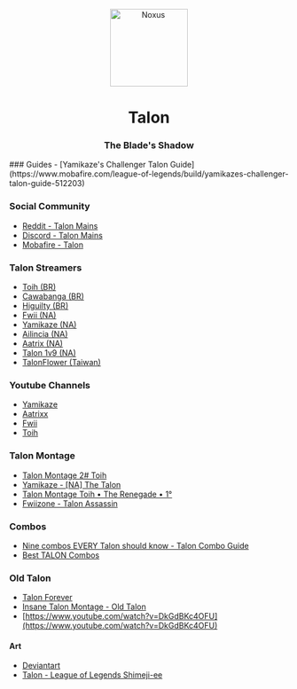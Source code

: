<p align="center">
<img src="https://a.imagem.app/eJmnY.png" width="140" alt="Noxus">
</p>
<h1 align="center">Talon</h1>
<h3 align="center">The Blade's Shadow</h3>
### Guides
  - [Yamikaze's Challenger Talon Guide](https://www.mobafire.com/league-of-legends/build/yamikazes-challenger-talon-guide-512203)
  
### Social Community

  - [Reddit - Talon Mains](https://www.reddit.com/r/Talonmains/)
  - [Discord - Talon Mains](https://discordapp.com/invite/talonmains)
  - [Mobafire - Talon](https://www.mobafire.com/league-of-legends/champion/talon-82)


### Talon Streamers
  - [Toih (BR)](https://www.twitch.tv/toih)
 -  [Cawabanga (BR)](https://www.twitch.tv/cawabanga)
 -  [Higuilty (BR)](https://www.twitch.tv/higuilty)
  - [Fwii (NA)](https://www.twitch.tv/fwiizone)
  - [Yamikaze (NA)](https://www.twitch.tv/yamikazexz)
  - [Ailincia (NA)](https://www.twitch.tv/ailincia)
  - [Aatrix (NA)](https://www.twitch.tv/aatrixz)
  - [Talon 1v9 (NA)](https://www.twitch.tv/talon1v9)
  - [TalonFlower (Taiwan)](https://www.twitch.tv/talonflower)
  

### Youtube Channels

- [Yamikaze](https://www.youtube.com/channel/UCYdAkhrbi3KIezU5pKWS-Zg)
- [Aatrixx](https://www.youtube.com/user/ImShadowzzz)
- [Fwii](https://www.youtube.com/user/oreoman29)
- [Toih](https://www.youtube.com/channel/UCfZkigkuJilP01FcDAHM9Ag)
### Talon Montage
- [Talon Montage 2# Toih
](https://www.youtube.com/watch?v=W1R18ebD-UI)
- [Yamikaze - [NA] The Talon](https://www.youtube.com/watch?v=ZA8SR7tmXcg)
- [Talon Montage Toih • The Renegade • 1°](https://www.youtube.com/watch?v=8r2dLyeI-RI)
- [Fwiizone - Talon Assassin
](https://www.youtube.com/watch?v=Zc6yQbCUESM)

### Combos
- [Nine combos EVERY Talon should know - Talon Combo Guide](https://www.youtube.com/watch?v=7zAKXeVIAGI)
- [Best TALON Combos](https://www.youtube.com/watch?v=Us-W3HSbIYI)

### Old Talon

- [Talon Forever](https://www.youtube.com/watch?v=C74HcbhCDgo)
- [Insane Talon Montage - Old Talon](https://www.youtube.com/watch?v=_OqKfOD27Sc)
- [https://www.youtube.com/watch?v=DkGdBKc4OFU](https://www.youtube.com/watch?v=DkGdBKc4OFU)

#### Art
- [Deviantart](https://www.deviantart.com/suburbanno/favourites/)
- [Talon - League of Legends Shimeji-ee](https://www.deviantart.com/ranukki/art/Talon-League-of-Legends-Shimeji-ee-739435790)


